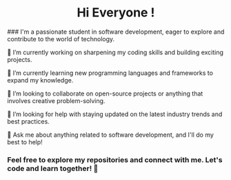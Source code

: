 
<h1 align="center">Hi Everyone !</h1>
### I'm a passionate student in software development, eager to explore and contribute to the world of technology.



<p align="left">🔭 I’m currently working on sharpening my coding skills and building exciting projects.</p>
<p align="left">🌱 I’m currently learning new programming languages and frameworks to expand my knowledge.</p>
<p align="left">👯 I’m looking to collaborate on open-source projects or anything that involves creative problem-solving.</p>
<p align="left">🤔 I’m looking for help with staying updated on the latest industry trends and best practices.</p>
<p align="left">💬 Ask me about anything related to software development, and I'll do my best to help!</p>



 ### Feel free to explore my repositories and connect with me. Let's code and learn together! 🚀
